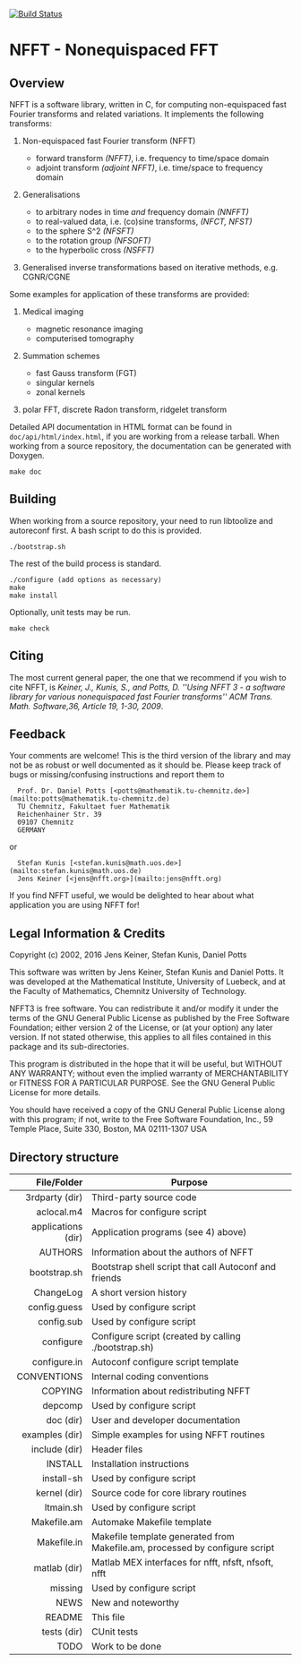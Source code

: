 [![Build Status](https://travis-ci.org/NFFT/nfft_new.svg?branch=develop)](https://travis-ci.org/NFFT/nfft_new)

NFFT - Nonequispaced FFT
=========================

Overview
--------
NFFT is a software library, written in C, for computing non-equispaced fast
Fourier transforms and related variations. It implements the following
transforms:

1. Non-equispaced fast Fourier transform (NFFT)
    - forward transform *(NFFT)*, i.e. frequency to time/space domain
    - adjoint transform *(adjoint NFFT)*, i.e. time/space to frequency domain

2. Generalisations
    - to arbitrary nodes in time *and* frequency domain *(NNFFT)*
    - to real-valued data, i.e. (co)sine transforms, *(NFCT, NFST)*
    - to the sphere S^2 *(NFSFT)*
    - to the rotation group *(NFSOFT)*
    - to the hyperbolic cross *(NSFFT)*

3. Generalised inverse transformations based on iterative methods, e.g. CGNR/CGNE

Some examples for application of these transforms are provided:

1. Medical imaging
    - magnetic resonance imaging
    - computerised tomography

2. Summation schemes
    - fast Gauss transform (FGT)
    - singular kernels
    - zonal kernels

3. polar FFT, discrete Radon transform, ridgelet transform

Detailed API documentation in HTML format can be found in
`doc/api/html/index.html`, if you are working from a release tarball.
When working from a source repository, the documentation can be
generated with Doxygen.
```
make doc
```

Building
--------
When working from a source repository, your need to run libtoolize and autoreconf first. A bash script to do this is provided.
```
./bootstrap.sh
```

The rest of the build process is standard.
```
./configure (add options as necessary)
make
make install
```

Optionally, unit tests may be run.
```
make check
```

Citing
------
The most current general paper, the one that we recommend if you wish to cite NFFT, is *Keiner, J., Kunis, S., and Potts, D.
''Using NFFT 3 - a software library for various nonequispaced fast Fourier transforms''
ACM Trans. Math. Software,36, Article 19, 1-30, 2009*.

Feedback
--------
Your comments are welcome! This is the third version of the library and may
not be as robust or well documented as it should be. Please keep track of bugs
or missing/confusing instructions and report them to

```
  Prof. Dr. Daniel Potts [<potts@mathematik.tu-chemnitz.de>](mailto:potts@mathematik.tu-chemnitz.de)
  TU Chemnitz, Fakultaet fuer Mathematik
  Reichenhainer Str. 39
  09107 Chemnitz
  GERMANY
```

or

```
  Stefan Kunis [<stefan.kunis@math.uos.de>](mailto:stefan.kunis@math.uos.de)
  Jens Keiner [<jens@nfft.org>](mailto:jens@nfft.org)
```

If you find NFFT useful, we would be delighted to hear about what application
you are using NFFT for!

Legal Information & Credits
---------------------------
Copyright (c) 2002, 2016 Jens Keiner, Stefan Kunis, Daniel Potts

This software was written by Jens Keiner, Stefan Kunis and Daniel Potts.
It was developed at the Mathematical Institute, University of
Luebeck, and at the Faculty of Mathematics, Chemnitz University of Technology.

NFFT3 is free software. You can redistribute it and/or modify it under the
terms of the GNU General Public License as published by the Free Software
Foundation; either version 2 of the License, or (at your option) any later
version. If not stated otherwise, this applies to all files contained in this
package and its sub-directories.

This program is distributed in the hope that it will be useful,
but WITHOUT ANY WARRANTY; without even the implied warranty of
MERCHANTABILITY or FITNESS FOR A PARTICULAR PURPOSE.  See the
GNU General Public License for more details.

You should have received a copy of the GNU General Public License
along with this program; if not, write to the Free Software
Foundation, Inc., 59 Temple Place, Suite 330, Boston, MA  02111-1307  USA

Directory structure
-------------------

File/Folder        | Purpose
------------------:| ------------------------------------------------------
3rdparty (dir)	   | Third-party source code
aclocal.m4		   | Macros for configure script
applications (dir) | Application programs (see 4) above)
AUTHORS			   | Information about the authors of NFFT
bootstrap.sh       | Bootstrap shell script that call Autoconf and friends
ChangeLog          | A short version history
config.guess       | Used by configure script
config.sub         | Used by configure script
configure          | Configure script (created by calling ./bootstrap.sh)
configure.in       | Autoconf configure script template
CONVENTIONS        | Internal coding conventions
COPYING            | Information about redistributing NFFT
depcomp            | Used by configure script
doc (dir)          | User and developer documentation
examples (dir)     | Simple examples for using NFFT routines
include (dir)      | Header files
INSTALL            | Installation instructions
install-sh         | Used by configure script
kernel (dir)       | Source code for core library routines
ltmain.sh          | Used by configure script
Makefile.am        | Automake Makefile template
Makefile.in        | Makefile template generated from Makefile.am, processed by configure script
matlab (dir)       | Matlab MEX interfaces for nfft, nfsft, nfsoft, nfft
missing            | Used by configure script
NEWS               | New and noteworthy
README             | This file
tests (dir)        | CUnit tests
TODO               | Work to be done
